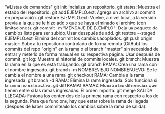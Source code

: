 "#Listas de comandos"
git init: Incializa un repositorio.
git status: Muestra el estado del repositorio.
git add EJEMPLO.ext: Agrega un archivo al commit en preparación.
git restore EJEMPLO.ext: Vuelve, a nivel local, a la versión previa a la que se le hizo add o que se haya eliminado el archivo (con limitaciones).
git commit -m "MENSAJE DE EJEMPLO": Deja un paquete de cambios listo para ser subido. Usar desspués de add.
git restore --staged EJEMPLO.ext: Elimina del commit los cambios acoplados.
git push origin master: Sube a tu repositorio controlado de forma remota (GitHub) los commits del repo "origin" en la rama o el branch "master" sin necesidad de entrar y meterlo de forma manual en su respectiva página. Usar después de commit.
git log: Muestra el historial de commits locales.
git branch: Muestra la rama en la que es está trabajando.
git branch RAMA: Crea una rama con el nombre ingresado.
git branch -m NOMBREVIEJO NOMBRENUEVO: Se le cambia el nombre a una rama.
git checkout RAMA: Cambia a la rama ingresada.
git branch -d RAMA: Elimina la rama ingresada. Solo funciona si la rama no es la activa.
git diff RAMA1 RAMA2: Muestra las diferencias que tienen entre sí las ramas ingresadas. El orden importa.
git merge SALIDA LLEGADA: Fusiona los contenidos de la primera rama con respecto a los de la segunda. Para que funcione, hay que estar sobre la rama de llegada (después de haber commiteado los cambios sobre la rama de salida).